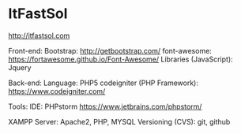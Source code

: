 # ItFastSol
http://itfastsol.com

Front-end:
Bootstrap: http://getbootstrap.com/
font-awesome: https://fortawesome.github.io/Font-Awesome/
Libraries (JavaScript): Jquery

Back-end:
Language: PHP5
codeigniter (PHP Framework): https://www.codeigniter.com/

Tools:
IDE: 
PHPstorm https://www.jetbrains.com/phpstorm/

XAMPP Server: Apache2, PHP, MYSQL
Versioning (CVS): git, github




